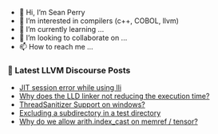 - 👋 Hi, I’m Sean Perry
- 👀 I’m interested in compilers (c++, COBOL, llvm)
- 🌱 I’m currently learning ...
- 💞️ I’m looking to collaborate on ...
- 📫 How to reach me ...

<!---
s66perry/s66perry is a ✨ special ✨ repository because its `README.md` (this file) appears on your GitHub profile.
You can click the Preview link to take a look at your changes.
--->
### 📕 Latest LLVM Discourse Posts

<!-- DISCOURSE-LLVM:START -->
- [JIT session error while using lli](https://discourse.llvm.org/t/jit-session-error-while-using-lli/67354#post_1)
- [Why does the LLD linker not reducing the execution time?](https://discourse.llvm.org/t/why-does-the-lld-linker-not-reducing-the-execution-time/67332#post_6)
- [ThreadSanitizer Support on windows?](https://discourse.llvm.org/t/threadsanitizer-support-on-windows/67352#post_1)
- [Excluding a subdirectory in a test directory](https://discourse.llvm.org/t/excluding-a-subdirectory-in-a-test-directory/67343#post_3)
- [Why do we allow arith.index_cast on memref / tensor?](https://discourse.llvm.org/t/why-do-we-allow-arith-index-cast-on-memref-tensor/67324#post_14)
<!-- DISCOURSE-LLVM:END -->
